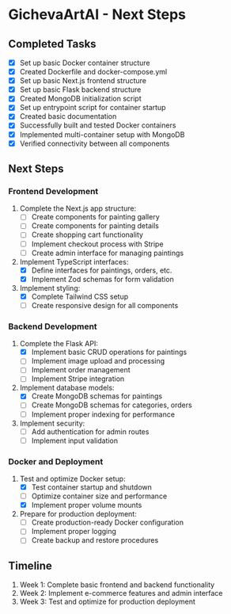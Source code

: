 # GichevaArtAI - Next Steps

## Completed Tasks

- [x] Set up basic Docker container structure
- [x] Created Dockerfile and docker-compose.yml
- [x] Set up basic Next.js frontend structure
- [x] Set up basic Flask backend structure
- [x] Created MongoDB initialization script
- [x] Set up entrypoint script for container startup
- [x] Created basic documentation
- [x] Successfully built and tested Docker containers
- [x] Implemented multi-container setup with MongoDB
- [x] Verified connectivity between all components

## Next Steps

### Frontend Development

1. Complete the Next.js app structure:
   - [ ] Create components for painting gallery
   - [ ] Create components for painting details
   - [ ] Create shopping cart functionality
   - [ ] Implement checkout process with Stripe
   - [ ] Create admin interface for managing paintings

2. Implement TypeScript interfaces:
   - [x] Define interfaces for paintings, orders, etc.
   - [x] Implement Zod schemas for form validation

3. Implement styling:
   - [x] Complete Tailwind CSS setup
   - [ ] Create responsive design for all components

### Backend Development

1. Complete the Flask API:
   - [x] Implement basic CRUD operations for paintings
   - [ ] Implement image upload and processing
   - [ ] Implement order management
   - [ ] Implement Stripe integration

2. Implement database models:
   - [x] Create MongoDB schemas for paintings
   - [ ] Create MongoDB schemas for categories, orders
   - [ ] Implement proper indexing for performance

3. Implement security:
   - [ ] Add authentication for admin routes
   - [ ] Implement input validation

### Docker and Deployment

1. Test and optimize Docker setup:
   - [x] Test container startup and shutdown
   - [ ] Optimize container size and performance
   - [x] Implement proper volume mounts

2. Prepare for production deployment:
   - [ ] Create production-ready Docker configuration
   - [ ] Implement proper logging
   - [ ] Create backup and restore procedures

## Timeline

1. Week 1: Complete basic frontend and backend functionality
2. Week 2: Implement e-commerce features and admin interface
3. Week 3: Test and optimize for production deployment